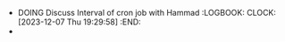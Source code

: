 - DOING Discuss Interval of cron job with Hammad
  :LOGBOOK:
  CLOCK: [2023-12-07 Thu 19:29:58]
  :END:
-
